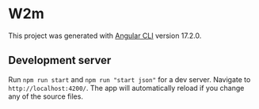 # W2m

This project was generated with [Angular CLI](https://github.com/angular/angular-cli) version 17.2.0.

## Development server

Run `npm run start` and `npm run "start json"` for a dev server. Navigate to `http://localhost:4200/`. The app will automatically reload if you change any of the source files.
